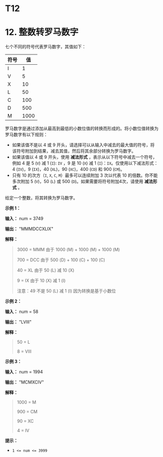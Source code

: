 # T12

# 12. 整数转罗马数字 

七个不同的符号代表罗马数字，其值如下：

| 符号 | 值   |
| ---- | ---- |
| I    | 1    |
| V    | 5    |
| X    | 10   |
| L    | 50   |
| C    | 100  |
| D    | 500  |
| M    | 1000 |

罗马数字是通过添加从最高到最低的小数位值的转换而形成的。将小数位值转换为罗马数字有以下规则：

*   如果该值不是以 4 或 9 开头，请选择可以从输入中减去的最大值的符号，将该符号附加到结果，减去其值，然后将其余部分转换为罗马数字。
*   如果该值以 4 或 9 开头，使用 **减法形式** ，表示从以下符号中减去一个符号，例如 4 是 5 \(`V`\) 减 1 \(`I`\): `IV` ，9 是 10 \(`X`\) 减 1 \(`I`\)：`IX`。仅使用以下减法形式：4 \(`IV`\)，9 \(`IX`\)，40 \(`XL`\)，90 \(`XC`\)，400 \(`CD`\) 和 900 \(`CM`\)。
*   只有 10 的次方（`I`, `X`, `C`, `M`）最多可以连续附加 3 次以代表 10 的倍数。你不能多次附加 5 \(`V`\)，50 \(`L`\) 或 500 \(`D`\)。如果需要将符号附加4次，请使用 **减法形式** 。

给定一个整数，将其转换为罗马数字。

**示例 1：** 

**输入：** num = 3749

**输出：**  "MMMDCCXLIX"

**解释：** 

> 3000 = MMM 由于 1000 \(M\) \+ 1000 \(M\) \+ 1000 \(M\)
>
> 700 = DCC 由于 500 \(D\) \+ 100 \(C\) \+ 100 \(C\)
>
> 40 = XL 由于 50 \(L\) 减 10 \(X\)
>
> 9 = IX 由于 10 \(X\) 减 1 \(I\)
>
> 注意：49 不是 50 \(L\) 减 1 \(I\) 因为转换是基于小数位

**示例 2：** 

**输入：** num = 58

**输出：** "LVIII"

**解释：** 

> 50 = L
>
> 8 = VIII

**示例 3：** 

**输入：** num = 1994

**输出：** "MCMXCIV"

**解释：** 

> 1000 = M
>
> 900 = CM
>
> 90 = XC
>
> 4 = IV

**提示：** 

*   `1 <= num <= 3999`